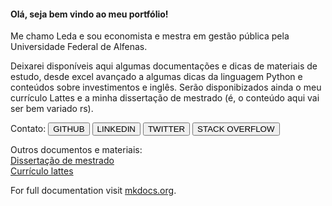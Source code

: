 #### **Olá, seja bem vindo ao meu portfólio!**

Me chamo Leda e sou economista e mestra em gestão pública pela Universidade Federal de Alfenas.

Deixarei disponíveis aqui algumas documentações e dicas de materiais de estudo, desde excel avançado a algumas dicas da linguagem Python e conteúdos sobre investimentos e inglês. Serão disponibizados ainda o meu currículo Lattes e a minha dissertação de mestrado (é, o conteúdo aqui vai ser bem variado rs).

Contato:
<button onclick="window.open('https://github.com/LedaGrasiele');">GITHUB</button>
<button onclick="window.open('https://www.linkedin.com/in/leda-grasiele-oliveira/');">LINKEDIN</button>
<button onclick="window.open('https://twitter.com/LedaGrasiele');">TWITTER</button>
<button onclick="window.open('https://stackoverflow.com/users/8821525/leda-grasiele');">STACK OVERFLOW</button>

Outros documentos e materiais: </br>
<a href="https://drive.google.com/open?id=1Kql_KAfEerWjGXX89nBWbgDGTVAI5YHd" target="_blank">Dissertação de mestrado</a> </br>
<a href="http://lattes.cnpq.br/4290292249030057" target="_blank">Currículo lattes</a> </br>


For full documentation visit [mkdocs.org](https://mkdocs.org).

